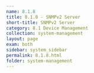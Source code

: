 ```yaml
---
name: 8.1.8
title: 8.1.8 - SNMPv2 Server
short-title: SNMPv2 Server
category: 8.1 Device Management
collection: system-management
layout: page
exam: both
sidebar: system_sidebar
permalink: 8.1.8.html
folder: system-management
---
```


